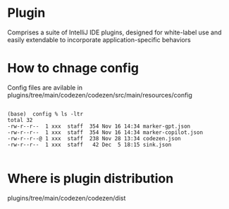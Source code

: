 <!---
 Licensed to the Apache Software Foundation (ASF) under one or more
 contributor license agreements.  See the NOTICE file distributed with
 this work for additional information regarding copyright ownership.
 The ASF licenses this file to You under the Apache License, Version 2.0
 (the "License"); you may not use this file except in compliance with
 the License.  You may obtain a copy of the License at

      http://www.apache.org/licenses/LICENSE-2.0

 Unless required by applicable law or agreed to in writing, software
 distributed under the License is distributed on an "AS IS" BASIS,
 WITHOUT WARRANTIES OR CONDITIONS OF ANY KIND, either express or implied.
 See the License for the specific language governing permissions and
 limitations under the License.
-->


Plugin
===================
Comprises a suite of IntelliJ IDE plugins, designed for white-label use and easily extendable to incorporate application-specific behaviors


How to chnage config
====================

Config files are avilable in  plugins/tree/main/codezen/codezen/src/main/resources/config
```

(base)  config % ls -ltr
total 32
-rw-r--r--  1 xxx  staff  354 Nov 16 14:34 marker-gpt.json
-rw-r--r--  1 xxx  staff  354 Nov 16 14:34 marker-copilot.json
-rw-r--r--@ 1 xxx  staff  238 Nov 28 13:34 codezen.json
-rw-r--r--  1 xxx  staff   42 Dec  5 18:15 sink.json


```


Where is plugin distribution 
=============================

plugins/tree/main/codezen/codezen/dist
